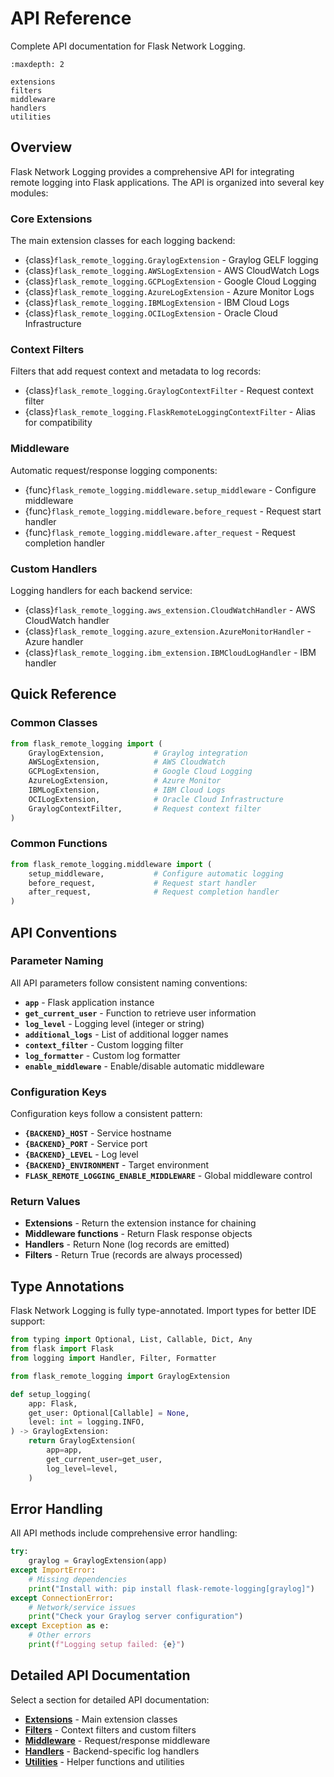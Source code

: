 # API Reference

Complete API documentation for Flask Network Logging.

```{toctree}
:maxdepth: 2

extensions
filters
middleware
handlers
utilities
```

## Overview

Flask Network Logging provides a comprehensive API for integrating remote logging into Flask applications. The API is organized into several key modules:

### Core Extensions

The main extension classes for each logging backend:

- {class}`flask_remote_logging.GraylogExtension` - Graylog GELF logging
- {class}`flask_remote_logging.AWSLogExtension` - AWS CloudWatch Logs  
- {class}`flask_remote_logging.GCPLogExtension` - Google Cloud Logging
- {class}`flask_remote_logging.AzureLogExtension` - Azure Monitor Logs
- {class}`flask_remote_logging.IBMLogExtension` - IBM Cloud Logs
- {class}`flask_remote_logging.OCILogExtension` - Oracle Cloud Infrastructure

### Context Filters

Filters that add request context and metadata to log records:

- {class}`flask_remote_logging.GraylogContextFilter` - Request context filter
- {class}`flask_remote_logging.FlaskRemoteLoggingContextFilter` - Alias for compatibility

### Middleware

Automatic request/response logging components:

- {func}`flask_remote_logging.middleware.setup_middleware` - Configure middleware
- {func}`flask_remote_logging.middleware.before_request` - Request start handler  
- {func}`flask_remote_logging.middleware.after_request` - Request completion handler

### Custom Handlers

Logging handlers for each backend service:

- {class}`flask_remote_logging.aws_extension.CloudWatchHandler` - AWS CloudWatch handler
- {class}`flask_remote_logging.azure_extension.AzureMonitorHandler` - Azure handler
- {class}`flask_remote_logging.ibm_extension.IBMCloudLogHandler` - IBM handler

## Quick Reference

### Common Classes

```python
from flask_remote_logging import (
    GraylogExtension,           # Graylog integration
    AWSLogExtension,            # AWS CloudWatch
    GCPLogExtension,            # Google Cloud Logging
    AzureLogExtension,          # Azure Monitor
    IBMLogExtension,            # IBM Cloud Logs
    OCILogExtension,            # Oracle Cloud Infrastructure
    GraylogContextFilter,       # Request context filter
)
```

### Common Functions

```python
from flask_remote_logging.middleware import (
    setup_middleware,           # Configure automatic logging
    before_request,             # Request start handler
    after_request,              # Request completion handler
)
```

## API Conventions

### Parameter Naming

All API parameters follow consistent naming conventions:

- **`app`** - Flask application instance
- **`get_current_user`** - Function to retrieve user information
- **`log_level`** - Logging level (integer or string)
- **`additional_logs`** - List of additional logger names
- **`context_filter`** - Custom logging filter
- **`log_formatter`** - Custom log formatter
- **`enable_middleware`** - Enable/disable automatic middleware

### Configuration Keys

Configuration keys follow a consistent pattern:

- **`{BACKEND}_HOST`** - Service hostname
- **`{BACKEND}_PORT`** - Service port
- **`{BACKEND}_LEVEL`** - Log level
- **`{BACKEND}_ENVIRONMENT`** - Target environment
- **`FLASK_REMOTE_LOGGING_ENABLE_MIDDLEWARE`** - Global middleware control

### Return Values

- **Extensions** - Return the extension instance for chaining
- **Middleware functions** - Return Flask response objects
- **Handlers** - Return None (log records are emitted)
- **Filters** - Return True (records are always processed)

## Type Annotations

Flask Network Logging is fully type-annotated. Import types for better IDE support:

```python
from typing import Optional, List, Callable, Dict, Any
from flask import Flask
from logging import Handler, Filter, Formatter

from flask_remote_logging import GraylogExtension

def setup_logging(
    app: Flask,
    get_user: Optional[Callable] = None,
    level: int = logging.INFO,
) -> GraylogExtension:
    return GraylogExtension(
        app=app,
        get_current_user=get_user,
        log_level=level,
    )
```

## Error Handling

All API methods include comprehensive error handling:

```python
try:
    graylog = GraylogExtension(app)
except ImportError:
    # Missing dependencies
    print("Install with: pip install flask-remote-logging[graylog]")
except ConnectionError:
    # Network/service issues  
    print("Check your Graylog server configuration")
except Exception as e:
    # Other errors
    print(f"Logging setup failed: {e}")
```

## Detailed API Documentation

Select a section for detailed API documentation:

- **[Extensions](extensions.md)** - Main extension classes
- **[Filters](filters.md)** - Context filters and custom filters  
- **[Middleware](middleware.md)** - Request/response middleware
- **[Handlers](handlers.md)** - Backend-specific log handlers
- **[Utilities](utilities.md)** - Helper functions and utilities
